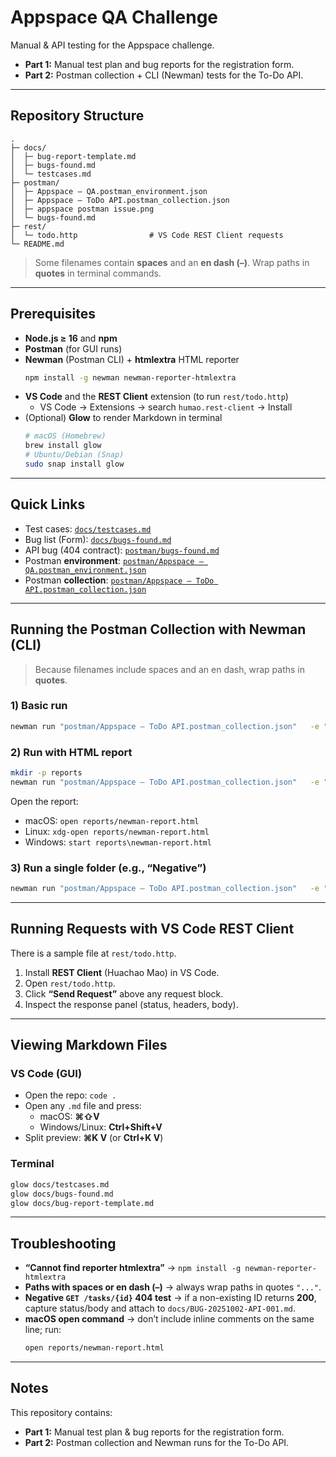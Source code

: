 # Appspace QA Challenge

Manual & API testing for the Appspace challenge.

- **Part 1:** Manual test plan and bug reports for the registration form.
- **Part 2:** Postman collection + CLI (Newman) tests for the To-Do API.

---

## Repository Structure

```
.
├─ docs/
│  ├─ bug-report-template.md
│  ├─ bugs-found.md
│  └─ testcases.md
├─ postman/
│  ├─ Appspace – QA.postman_environment.json
│  ├─ Appspace – ToDo API.postman_collection.json
│  ├─ appspace postman issue.png
│  └─ bugs-found.md            
├─ rest/
│  └─ todo.http                # VS Code REST Client requests
└─ README.md
```

> Some filenames contain **spaces** and an **en dash (–)**. Wrap paths in **quotes** in terminal commands.

---

## Prerequisites

- **Node.js ≥ 16** and **npm**
- **Postman** (for GUI runs)
- **Newman** (Postman CLI) + **htmlextra** HTML reporter
  ```bash
  npm install -g newman newman-reporter-htmlextra
  ```
- **VS Code** and the **REST Client** extension (to run `rest/todo.http`)
  - VS Code → Extensions → search `humao.rest-client` → Install
- (Optional) **Glow** to render Markdown in terminal
  ```bash
  # macOS (Homebrew)
  brew install glow
  # Ubuntu/Debian (Snap)
  sudo snap install glow
  ```

---

## Quick Links

- Test cases: [`docs/testcases.md`](docs/testcases.md)  
- Bug list (Form): [`docs/bugs-found.md`](docs/bugs-found.md)  
- API bug (404 contract): [`postman/bugs-found.md`](postman/bugs-found.md)
- Postman **environment**: [`postman/Appspace – QA.postman_environment.json`](postman/Appspace%20–%20QA.postman_environment.json)  
- Postman **collection**: [`postman/Appspace – ToDo API.postman_collection.json`](postman/Appspace%20–%20ToDo%20API.postman_collection.json)

---

## Running the Postman Collection with Newman (CLI)

> Because filenames include spaces and an en dash, wrap paths in **quotes**.

### 1) Basic run
```bash
newman run "postman/Appspace – ToDo API.postman_collection.json"   -e "postman/Appspace – QA.postman_environment.json"
```

### 2) Run with HTML report
```bash
mkdir -p reports
newman run "postman/Appspace – ToDo API.postman_collection.json"   -e "postman/Appspace – QA.postman_environment.json"   --reporters cli,htmlextra   --reporter-htmlextra-export "reports/newman-report.html"
```

Open the report:
- macOS: `open reports/newman-report.html`  
- Linux: `xdg-open reports/newman-report.html`  
- Windows: `start reports\newman-report.html`

### 3) Run a single folder (e.g., “Negative”)
```bash
newman run "postman/Appspace – ToDo API.postman_collection.json"   -e "postman/Appspace – QA.postman_environment.json"   --folder Negative
```

---

## Running Requests with VS Code REST Client

There is a sample file at `rest/todo.http`.

1. Install **REST Client** (Huachao Mao) in VS Code.  
2. Open `rest/todo.http`.  
3. Click **“Send Request”** above any request block.  
4. Inspect the response panel (status, headers, body).

---

## Viewing Markdown Files

### VS Code (GUI)
- Open the repo: `code .`  
- Open any `.md` file and press:
  - macOS: **⌘⇧V**
  - Windows/Linux: **Ctrl+Shift+V**
- Split preview: **⌘K V** (or **Ctrl+K V**)

### Terminal
```bash
glow docs/testcases.md
glow docs/bugs-found.md
glow docs/bug-report-template.md
```

---

## Troubleshooting

- **“Cannot find reporter htmlextra”** → `npm install -g newman-reporter-htmlextra`
- **Paths with spaces or en dash (–)** → always wrap paths in quotes `"..."`.
- **Negative `GET /tasks/{id}` 404 test** → if a non-existing ID returns **200**, capture status/body and attach to `docs/BUG-20251002-API-001.md`.
- **macOS open command** → don’t include inline comments on the same line; run:
  ```bash
  open reports/newman-report.html
  ```

---

## Notes

This repository contains:
- **Part 1:** Manual test plan & bug reports for the registration form.
- **Part 2:** Postman collection and Newman runs for the To-Do API.
